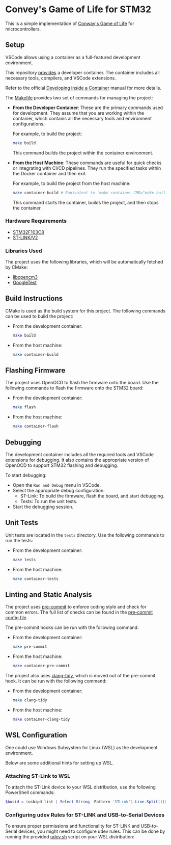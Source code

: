 # Convey's Game of Life for STM32

This is a simple implementation of [Conway's Game of Life](https://en.wikipedia.org/wiki/Conway%27s_Game_of_Life) for
microcontrollers.

## Setup

VSCode allows using a container as a full-featured development environment.

This repository [provides](.devcontainer/devcontainer.json) a developer container. The container includes all necessary
tools, compilers, and VSCode extensions.

Refer to the official [Developing inside a Container](https://code.visualstudio.com/docs/devcontainers/containers)
manual for more details.

The [Makefile](Makefile) provides two set of commands for managing the project:

- **From the Developer Container**: These are the primary commands used for development. They assume that you are
  working within the container, which contains all the necessary tools and environment configurations.

  For example, to build the project:

  ```sh
  make build
  ```

  This command builds the project within the container environment.

- **From the Host Machine**: These commands are useful for quick checks or integrating with CI/CD pipelines. They run
  the specified tasks within the Docker container and then exit.

  For example, to build the project from the host machine:

  ```sh
  make container-build # Equivalent to `make container CMD="make build"`
  ```

  This command starts the container, builds the project, and then stops the container.

### Hardware Requirements

- [STM32F103C8](https://www.st.com/en/microcontrollers/stm32f103c8.html)
- [ST-LINK/V2](https://www.st.com/en/development-tools/st-link-v2.html)

### Libraries Used

The project uses the following libraries, which will be automatically fetched by CMake:

- [libopencm3](https://github.com/libopencm3/libopencm3)
- [GoogleTest](https://github.com/google/googletest)

## Build Instructions

CMake is used as the build system for this project. The following commands can be used to build the project:

- From the development container:

  ```sh
  make build
  ```

- From the host machine:

  ```sh
  make container-build
  ```

## Flashing Firmware

The project uses OpenOCD to flash the firmware onto the board. Use the following commands to flash the firmware onto the
STM32 board:

- From the development container:

  ```sh
  make flash
  ```

- From the host machine:

  ```sh
  make container-flash
  ```

## Debugging

The development container includes all the required tools and VSCode extensions for debugging. It also contains the
appropriate version of OpenOCD to support STM32 flashing and debugging.

To start debugging:

- Open the `Run and Debug` menu in VSCode.
- Select the appropriate debug configuration:
  - ST-Link: To build the firmware, flash the board, and start debugging.
  - Tests: To run the unit tests.
- Start the debugging session.

## Unit Tests

Unit tests are located in the `tests` directory. Use the following commands to run the tests:

- From the development container:

  ```sh
  make tests
  ```

- From the host machine:

  ```sh
  make container-tests
  ```

## Linting and Static Analysis

The project uses [pre-commit](https://pre-commit.com/) to enforce coding style and check for common errors. The full
list of checks can be found in the [pre-commit config file](.pre-commit-config.yaml).

The pre-commit hooks can be run with the following command:

- From the development container:

  ```sh
  make pre-commit
  ```

- From the host machine:

  ```sh
  make container-pre-commit
  ```

The project also uses [clang-tidy](https://clang.llvm.org/extra/clang-tidy.html), which is moved out of the pre-commit
hook. It can be run with the following command:

- From the development container:

  ```sh
  make clang-tidy
  ```

- From the host machine:

  ```sh
  make container-clang-tidy
  ```

## WSL Configuration

One could use Windows Subsystem for Linux (WSL) as the development environment.

Below are some additional hints for setting up WSL.

### Attaching ST-Link to WSL

To attach the ST-Link device to your WSL distribution, use the following PowerShell commands:

```powershell
$busid = (usbipd list | Select-String -Pattern 'STLink').Line.Split()[0]; usbipd wsl attach --busid $busid --distribution Ubuntu
```

### Configuring udev Rules for ST-LINK and USB-to-Serial Devices

To ensure proper permissions and functionality for ST-LINK and USB-to-Serial devices, you might need to configure udev
rules. This can be done by running the provided [udev.sh](tools/udev.sh) script on your WSL distribution:
